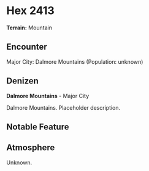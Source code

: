 # Hex 2413

**Terrain:** Mountain

## Encounter
Major City: Dalmore Mountains (Population: unknown)

## Denizen
**Dalmore Mountains** - Major City

Dalmore Mountains. Placeholder description.

## Notable Feature


## Atmosphere
Unknown.
